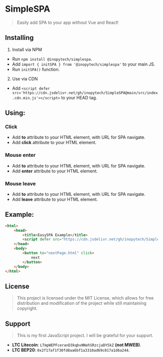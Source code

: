 # SimpleSPA

> Easily add SPA to your app without Vue and React!

## Installing

1. Install via NPM

- Run `npm install @inopytech/simplespa`.
- Add `import { initSPA } from '@inopytech/simplespa'` to your main JS.
- Run `initSPA()` function.

2. Use via CDN

- Add `<script defer src='https://cdn.jsdelivr.net/gh/inopytech/SimpleSPA@main/src/index.cdn.min.js'></script>` to your HEAD tag.

## Using:

### Click

- Add **to** attribute to your HTML element, with URL for SPA navigate.
- Add **click** attribute to your HTML element.

### Mouse enter

- Add **to** attribute to your HTML element, with URL for SPA navigate.
- Add **enter** attribute to your HTML element.

### Mouse leave

- Add **to** attribute to your HTML element, with URL for SPA navigate.
- Add **leave** attribute to your HTML element.

## Example:

```html
<html>
    <head>
        <title>EasySPA Example</title>
        <script defer src="https://cdn.jsdelivr.net/gh/inopytech/SimpleSPA@main/src/index.cdn.min.js"></script>
    </head>
    <body>
        <button to="nextPage.html" click>
            next
        </button>
    </body>
</html>
```

## License

> This project is licensed under the MIT License, which allows for free distribution and modification of the project while still maintaining copyright.

## Support

> This is my first JavaScript project. I will be grateful for your support.

- **LTC Litecoin**: `LTmpWEPFceranD3kqbvNNehSRzcjaDYSkZ` **(not MWEB)**.
- **LTC BEP20**: `0x2f17af1f30fd8aa6bf1a3310ad69c017a1d6a244`.
